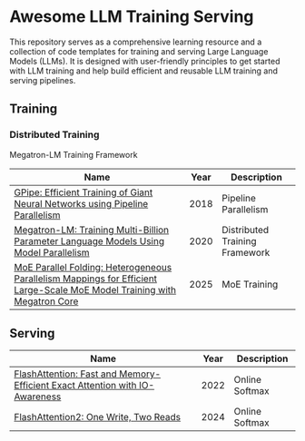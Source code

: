 # Awesome LLM Training Serving

This repository serves as a comprehensive learning resource and a collection of code templates for training and serving Large Language Models (LLMs). It is designed with user-friendly principles to get started with LLM training and help build efficient and reusable LLM training and serving pipelines.

## Training

### Distributed Training

Megatron-LM Training Framework

| Name | Year | Description |
| --- | --- | --- |
| [GPipe: Efficient Training of Giant Neural Networks using Pipeline Parallelism](https://arxiv.org/abs/1811.06965) | 2018| Pipeline Parallelism |
| [Megatron-LM: Training Multi-Billion Parameter Language Models Using Model Parallelism](<https://arxiv.org/pdf/1909.08053>) | 2020 | Distributed Training Framework |
| [MoE Parallel Folding: Heterogeneous Parallelism Mappings for Efficient Large-Scale MoE Model Training with Megatron Core](https://www.arxiv.org/pdf/2504.14960) | 2025 | MoE Training |

## Serving

| Name | Year | Description |
| --- | --- | --- |
| [FlashAttention: Fast and Memory-Efficient Exact Attention with IO-Awareness](https://arxiv.org/abs/2205.14135) | 2022 | Online Softmax |
| [FlashAttention2: One Write, Two Reads](https://arxiv.org/abs/2405.11299) | 2024 | Online Softmax |
